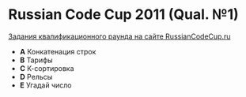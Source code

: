# Russian Code Cup 2011 (Qual. №1)

[Задания квалификационного раунда на сайте RussianCodeCup.ru](http://www.russiancodecup.ru/ru/tasks/round/6/)

* **A** Конкатенация строк  
* **B** Тарифы  
* **С** К-сортировка  
* **D** Рельсы  
* **E** Угадай число  